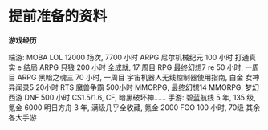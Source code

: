 # 提前准备的资料

**游戏经历**

端游:
MOBA LOL 12000 场次, 7700 小时
ARPG 尼尔机械纪元 100 小时 打通真实 e 结局
ARPG 只狼 200 小时 全成就, 17 周目
RPG 最终幻想7 re 50 小时, 一周目
ARPG 黑暗之魂三 70 小时, 一周目
宇宙机器人无线控制器使用指南, 白金
女神异闻录5 20小时
RTS 魔兽争霸 500小时
MMORPG, 最终幻想14 
MMORPG, 梦幻西游
DNF 500 小时
CS1.5/1.6, CF, 暗黑破坏神......
手游: 
碧蓝航线 5 年, 135 级, 氪金 6000
明日方舟 3 年, 满级几乎全收藏, 氪金 2000 
FGO 100 小时, 70级
其余各大手游



